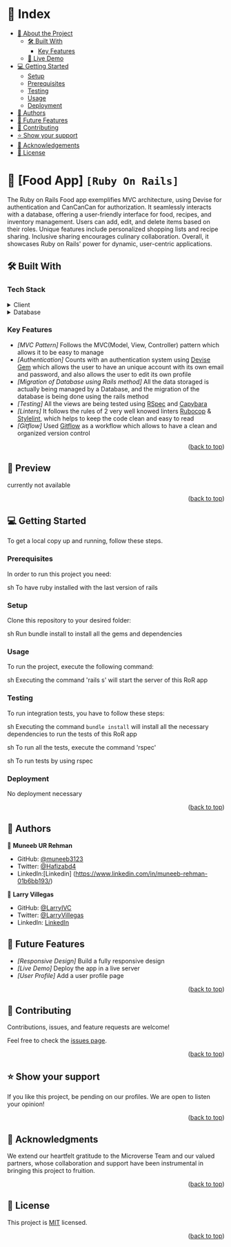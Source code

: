 <a name="readme-top"></a>

<!-- TABLE OF CONTENTS -->

# 📗 Index

- [📖 About the Project](#about-project)
  - [🛠 Built With](#built-with)
    - [Key Features](#key-features)
  - [🚀 Live Demo](#live-demo)
- [💻 Getting Started](#getting-started)
  - [Setup](#setup)
  - [Prerequisites](#prerequisites)
  - [Testing](#testing)
  - [Usage](#usage)
  - [Deployment](#deployment)
- [👥 Authors](#author)
- [🔭 Future Features](#features)
- [🤝 Contributing](#contributing)
- [⭐️ Show your support](#support)
- [🙏 Acknowledgements](#acknowledgements)
- [📝 License](#license)

<!-- PROJECT DESCRIPTION -->

# 📖 [Food App] `[Ruby On Rails]` <a name="about-project"></a>

The Ruby on Rails Food app exemplifies MVC architecture, using Devise for authentication and CanCanCan for authorization. It seamlessly interacts with a database, offering a user-friendly interface for food, recipes, and inventory management. Users can add, edit, and delete items based on their roles. Unique features include personalized shopping lists and recipe sharing. Inclusive sharing encourages culinary collaboration. Overall, it showcases Ruby on Rails' power for dynamic, user-centric applications.

## 🛠 Built With <a name="built-with"></a>

### Tech Stack <a name="tech-stack"></a>

<details>
    <summary>Client</summary>
    <ul>
      <li><a href="https://www.ruby-lang.org/en/">Ruby</a></li>
      <li><a href="https://rubyonrails.org/">Ruby on Rails</a></li>
    </ul>
  </details>

<details>
<summary>Database</summary>
  <ul>
   <li><a href="https://www.postgresql.org/">PostgreSQL</a></li>
  </ul>
</details>

<!-- Features -->

### Key Features <a name="key-features"></a>

- *[MVC Pattern]* Follows the MVC(Model, View, Controller) pattern which allows it to be easy to manage
- *[Authentication]* Counts with an authentication system using [Devise Gem](https://github.com/heartcombo/devise) which allows the user to have an unique account with its own email and password, and also allows the user to edit its own profile
- *[Migration of Database using Rails method]* All the data storaged is actually being managed by a Database, and the migration of the database is being done using the rails method
- *[Testing]* All the views are being tested using [RSpec](https://rspec.info/) and [Capybara](https://github.com/teamcapybara/capybara)
- *[Linters]* It follows the rules of 2 very well knowed linters [Rubocop](https://rubocop.org/) & [Stylelint](https://stylelint.io/), which helps to keep the code clean and easy to read
- *[Gitflow]* Used [Gitflow](https://www.atlassian.com/git/tutorials/comparing-workflows/gitflow-workflow) as a workflow which allows to have a clean and organized version control

<p align="right">(<a href="#readme-top">back to top</a>)</p>

<!-- LIVE DEMO -->

## 🚀 Preview <a name="live-demo"></a>

currently not available

<p align="right">(<a href="#readme-top">back to top</a>)</p>

<!-- GETTING STARTED -->

## 💻 Getting Started <a name="getting-started"></a>

To get a local copy up and running, follow these steps.

### Prerequisites

In order to run this project you need:

sh
 To have ruby installed with the last version of rails


### Setup

Clone this repository to your desired folder:

sh
  Run bundle install to install all the gems and dependencies


### Usage

To run the project, execute the following command:

sh
  Executing the command 'rails s' will start the server of this RoR app


### Testing

To run integration tests, you have to follow these steps:

sh
  Executing the command `bundle install` will install all the necessary dependencies to run the tests of this RoR app


sh
  To run all the tests, execute the command 'rspec'


sh
  To run tests by using rspec


### Deployment

No deployment necessary

<p align="right">(<a href="#readme-top">back to top</a>)</p>

<!-- AUTHOR -->

## 👥 Authors <a name="author"></a>

👤 **Muneeb UR Rehman**

- GitHub: [@muneeb3123](https://github.com/muneeb3123)
- Twitter: [@Hafizabd4](https://twitter.com/Hafizabd4)
- LinkedIn:[Linkedin] (https://www.linkedin.com/in/muneeb-rehman-01b6bb193/)

👤 **Larry Villegas**
- GitHub: [@LarryIVC](https://github.com/LarryIVC)
- Twitter: [@LarryVillegas](https://twitter.com/LarryVillegas)
- LinkedIn: [LinkedIn](https://www.linkedin.com/in/larryvillegascostas/)

<!-- FEATURES -->

## 🔭 Future Features <a name="features"></a>

- *[Responsive Design]* Build a fully responsive design
- *[Live Demo]* Deploy the app in a live server
- *[User Profile]* Add a user profile page

<p align="right">(<a href="#readme-top">back to top</a>)</p>

<!-- CONTRIBUTING -->

## 🤝 Contributing <a name="contributing"></a>

Contributions, issues, and feature requests are welcome!

Feel free to check the [issues page](../../issues/).

<p align="right">(<a href="#readme-top">back to top</a>)</p>

<!-- SUPPORT -->

## ⭐️ Show your support <a name="support"></a>

If you like this project, be pending on our profiles. We are open to listen your opinion!

<p align="right">(<a href="#readme-top">back to top</a>)</p>

<!-- ACKNOWLEDGEMENTS -->

## 🙏 Acknowledgments <a name="acknowledgements"></a>

We extend our heartfelt gratitude to the Microverse Team and our valued partners, whose collaboration and support have been instrumental in bringing this project to fruition.

<p align="right">(<a href="#readme-top">back to top</a>)</p>

<!-- LICENSE -->

## 📝 License <a name="license"></a>

This project is [MIT](./License.md) licensed.

<p align="right">(<a href="#readme-top">back to top</a>)</p>